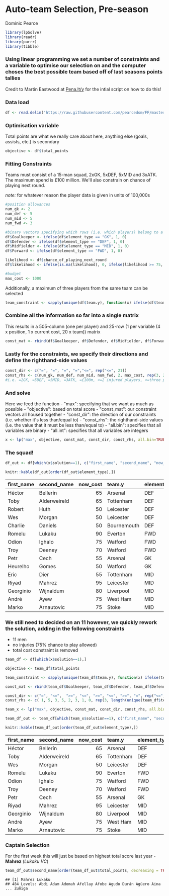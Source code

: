 Auto-team Selection, Pre-season
================
Dominic Pearce

``` r
library(lpSolve)
library(readr)
library(purrr)
library(tibble)
```

### Using linear programming we set a number of constraints and a variable to optimise our selection on and the computer choses the best possible team based off of last seasons points tallies

Credit to Martin Eastwood at [Pena.lt/y](Pena.lt/y) for the intial script on how to do this!

### Data load

``` r
df <- read.delim("https://raw.githubusercontent.com/pearcedom/FF/master/16-17/scrapes/16-08-11-scrape.txt") %>% as_tibble
```

### Optimisation variable

Total points are what we really care about here, anything else (goals, assists, etc.) is secondary

``` r
objective <- df$total_points
```

### Fitting Constraints

Teams must consist of a 15-man squad, 2xGK, 5xDEF, 5xMID and 3xATK. The maximum spend is £100 million. We'll also constrain on chance of playing next round.

*note:* for whatever reason the player data is given in units of 100,000s

``` r
#position allowances
num_gk <- 2
num_def <- 5
num_mid <- 5
num_fwd <- 3

#binary vectors specifying which rows (i.e. which players) belong to a given position
df$Goalkeeper <- ifelse(df$element_type == "GK", 1, 0)
df$Defender <- ifelse(df$element_type == "DEF", 1, 0)
df$Midfielder <- ifelse(df$element_type == "MID", 1, 0)
df$Forward <- ifelse(df$element_type == "FWD", 1, 0)

likelihood <- df$chance_of_playing_next_round
df$likelihood <- ifelse(is.na(likelihood), 0, ifelse(likelihood >= 75, 0, 1))

#budget
max_cost <- 1000
```

Additionally, a maximum of three players from the same team can be selected

``` r
team_constraint <- sapply(unique(df$team.y), function(x) ifelse(df$team.y == x, 1, 0), USE.NAMES = TRUE) %>% as_tibble %>% t
```

### Combine all the information so far into a single matrix

This results in a 505-column (one per player) and 25-row (1 per variable (4 x position, 1 x current cost, 20 x team)) matrix

``` r
const_mat <- rbind(df$Goalkeeper, df$Defender, df$Midfielder, df$Forward, df$likelihood, df$now_cost, team_constraint)
```

### Lastly for the constraints, we specify their directions and define the righthand-side values

``` r
const_dir <- c("=", "=", "=", "=","<=", rep("<=", 21))
const_rhs <- c(num_gk, num_def, num_mid, num_fwd, 2, max_cost, rep(3, 20))
#i.e. =2GK, =5DEF, =5MID, =3ATK, =£100m, <=2 injured players, <=three players from a single team
```

### And solve

Here we feed the function - "max": specifying that we want as much as possible - "objective": based on total score - "const\_mat": our constraint vectors all housed together - "const\_dir": the direction of our constraints (i.e. whether it's less than/equal to) - "const\_rhs": the righthand-side values (i.e. the value that it must be less than/equal to) - "all.bin": specifies that all variables are binary - "all.int": specifies that all variables are integers

``` r
x <- lp("max", objective, const_mat, const_dir, const_rhs, all.bin=TRUE, all.int=TRUE)
```

### The squad!

``` r
df_out <- df[which(x$solution==1), c("first_name", "second_name", "now_cost", "team.y", "element_type", "total_points")]

knitr::kable(df_out[order(df_out$element_type),])
```

| first\_name | second\_name |  now\_cost| team.y      | element\_type |  total\_points|
|:------------|:-------------|----------:|:------------|:--------------|--------------:|
| Héctor      | Bellerín     |         65| Arsenal     | DEF           |            172|
| Toby        | Alderweireld |         65| Tottenham   | DEF           |            166|
| Robert      | Huth         |         50| Leicester   | DEF           |            140|
| Wes         | Morgan       |         50| Leicester   | DEF           |            139|
| Charlie     | Daniels      |         50| Bournemouth | DEF           |            130|
| Romelu      | Lukaku       |         90| Everton     | FWD           |            185|
| Odion       | Ighalo       |         75| Watford     | FWD           |            175|
| Troy        | Deeney       |         70| Watford     | FWD           |            166|
| Petr        | Cech         |         55| Arsenal     | GK            |            159|
| Heurelho    | Gomes        |         50| Watford     | GK            |            157|
| Eric        | Dier         |         55| Tottenham   | MID           |            130|
| Riyad       | Mahrez       |         95| Leicester   | MID           |            240|
| Georginio   | Wijnaldum    |         80| Liverpool   | MID           |            170|
| André       | Ayew         |         75| West Ham    | MID           |            171|
| Marko       | Arnautovic   |         75| Stoke       | MID           |            165|

### We still need to decided on an 11 however, we quickly rework the solution, adding in the following constraints

-   11 men
-   no injuries (75% chance to play allowed)
-   total cost constraint is removed

``` r
team_df <- df[which(x$solution==1),]

objective <- team_df$total_points

team_constraint <- sapply(unique(team_df$team.y), function(x) ifelse(team_df$team.y == x, 1, 0), USE.NAMES = TRUE) %>% as_tibble %>% t

const_mat <- rbind(team_df$Goalkeeper, team_df$Defender, team_df$Defender, team_df$Midfielder, team_df$Midfielder, team_df$Forward, team_df$Forward, team_df$likelihood, team_constraint, 1)

const_dir <- c("=", "<=",  ">=", "<=", ">=", "<=", ">=", "=", rep("<=", length(unique(team_df$team.y))), "=")
const_rhs <- c( 1, 5, 3, 5, 2, 3, 1, 0, rep(3, length(unique(team_df$team.y))), 11)

team_x <- lp("max", objective, const_mat, const_dir, const_rhs, all.bin=TRUE, all.int=TRUE)

team_df_out <- team_df[which(team_x$solution==1), c("first_name", "second_name", "now_cost", "team.y", "element_type", "total_points")]

knitr::kable(team_df_out[order(team_df_out$element_type),])
```

| first\_name | second\_name |  now\_cost| team.y    | element\_type |  total\_points|
|:------------|:-------------|----------:|:----------|:--------------|--------------:|
| Héctor      | Bellerín     |         65| Arsenal   | DEF           |            172|
| Toby        | Alderweireld |         65| Tottenham | DEF           |            166|
| Wes         | Morgan       |         50| Leicester | DEF           |            139|
| Romelu      | Lukaku       |         90| Everton   | FWD           |            185|
| Odion       | Ighalo       |         75| Watford   | FWD           |            175|
| Troy        | Deeney       |         70| Watford   | FWD           |            166|
| Petr        | Cech         |         55| Arsenal   | GK            |            159|
| Riyad       | Mahrez       |         95| Leicester | MID           |            240|
| Georginio   | Wijnaldum    |         80| Liverpool | MID           |            170|
| André       | Ayew         |         75| West Ham  | MID           |            171|
| Marko       | Arnautovic   |         75| Stoke     | MID           |            165|

### Captain Selection

For the first week this will just be based on highest total score last year - **Mahrez** (*Lukaku VC*)

``` r
team_df_out$second_name[order(team_df_out$total_points, decreasing = TRUE)][1:2]
```

    ## [1] Mahrez Lukaku
    ## 484 Levels: Abdi Adam Adomah Afellay Afobe Agudo Durán Agüero Aina ... Zuñiga
